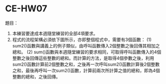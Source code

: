 # CE-HW07  
題目：  
1.	本練習要達成本週隨堂練習的全部4項要求。
2.	程式的流程架構必須依下圖所示，亦即整個程式中，需要有3個函數：
(1) 	sum2()函數與講義上的例子類似，由呼叫函數傳入2個整數之後回傳其相加之總和。
(2) 	sum()函數與本週隨堂練習的要求相同，可取得呼叫函數傳入的4個整數之後回傳這些整數的總和。而計算的方法，是取得4個參數之後，利用sum2()函數計算前2個整數之和，之後再一次呼叫sum2()函數計算後2個整數之和，最後再呼叫一次sum2()函數，計算前兩次所計算之值的總和，即為4個整數的總和，之後回傳。
